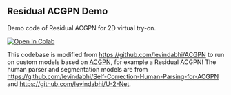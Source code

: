 ## Residual ACGPN Demo
Demo code of Residual ACGPN for 2D virtual try-on.

[colab-badge]: <https://colab.research.google.com/assets/colab-badge.svg>
[![Open In Colab][colab-badge]](https://colab.research.google.com/github/hasibzunair/residual-acgpn-demo/blob/main/demo.ipynb)


This codebase is modified from https://github.com/levindabhi/ACGPN to run on custom models based on [ACGPN](https://arxiv.org/abs/2003.05863), for example a Residual ACGPN! The human parser and segmentation models are from https://github.com/levindabhi/Self-Correction-Human-Parsing-for-ACGPN and https://github.com/levindabhi/U-2-Net.

